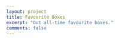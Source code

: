 ```yaml
---
layout: project
title: Favourite Boxes
excerpt: "Out all-time favourite boxes."
comments: false
---
```

